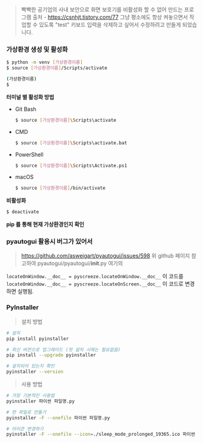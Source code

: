 > 빡빡한 공기업의 사내 보안으로 화면 보호기를 비활성화 할 수 없어 만드는 프로그램
출처 - https://csnhjt.tistory.com/77
> 그냥 평소에도 항상 켜놓으면서 작업할 수 있도록 "test" 키보드 입력을 삭제하고 싶어서 수정하려고 만들게 되었습니다.

### 가상환경 생성 및 활성화
```bash
$ python -m venv [가상환경이름]
$ source [가상환경이름]/Scripts/activate

(가상환경이름)
$
```

**터미널 별 활성화 방법** 

- Git Bash
    
    ```bash
    $ source [가상환경이름]\Scripts\activate
    ```
    
- CMD
    
    ```bash
    $ source [가상환경이름]\Scripts\activate.bat
    ```
    
- PowerShell
    
    ```bash
    $ source [가상환경이름]\Scripts\Activate.ps1
    ```
    
- macOS
    
    ```bash
    $ source [가상환경이름]/bin/activate
    ```
    

**비활성화**

```bash
$ deactivate
```

**pip 를 통해 현재 가상환경인지 확인**

### pyautogui 활용시 버그가 있어서 
> https://github.com/asweigart/pyautogui/issues/598
> 위 github 페이지 참고하여 pyautogui/pyautogui/__init__.py 여기의 

`locateOnWindow.__doc__ = pyscreeze.locateOnWindow.__doc__`
이 코드를 
`locateOnWindow.__doc__ = pyscreeze.locateOnScreen.__doc__` 이 코드로 변경하면 실행됨.

### PyInstaller 
> 설치 방법

```bash
# 설치
pip install pyinstaller

# 최신 버전으로 업그레이드 (첫 설치 시에는 필요없음)
pip install --upgrade pyinstaller

# 설치되어 있는지 확인
pyinstaller --version
```
> 사용 방법
```bash
# 가장 기본적인 사용법
pyinstaller 파이썬 파일명.py

# 한 파일로 만들기
pyinstaller -F --onefile 파이썬 파일명.py

# 아이콘 변경하기
pyinstaller -F --onefile --icon=./sleep_mode_prolonged_19365.ico 파이썬 파일명.py
```
